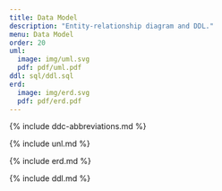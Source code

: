 ```yaml
---
title: Data Model
description: "Entity-relationship diagram and DDL."
menu: Data Model
order: 20
uml:
  image: img/uml.svg
  pdf: pdf/uml.pdf
ddl: sql/ddl.sql
erd:
  image: img/erd.svg
  pdf: pdf/erd.pdf
---
```


{% include ddc-abbreviations.md %}

{% include unl.md %}

{% include erd.md %}

{% include ddl.md %}

